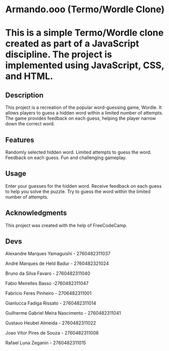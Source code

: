 # Armando.ooo (Termo/Wordle Clone)

# This is a simple Termo/Wordle clone created as part of a JavaScript discipline. The project is implemented using JavaScript, CSS, and HTML.


## Description
This project is a recreation of the popular word-guessing game, Wordle. It allows players to guess a hidden word within a limited number of attempts. The game provides feedback on each guess, helping the player narrow down the correct word. 

## Features
Randomly selected hidden word.
Limited attempts to guess the word.
Feedback on each guess.
Fun and challenging gameplay.

## Usage
Enter your guesses for the hidden word.
Receive feedback on each guess to help you solve the puzzle.
Try to guess the word within the limited number of attempts.

## Acknowledgments
This project was created with the help of FreeCodeCamp.

## Devs
Alexandre Marques Yamaguishi - 2760482311037


André Marques de Held Badur - 2760482321024


Bruno da Silva Favaro - 2760482311040


Fabio Meirelles Basso -2760482311047


Fabrício Feres Pinheiro - 2706482311001


Gianlucca Fadiga Rissato - 2760482311014


Guilherme Gabriel Meira Nascimento - 2760482311041


Gustavo Heubel Almeida - 2760482311022


Joao Vitor Pires de Souza - 2760482311008


Rafael Luna Zeganin - 2760482311015
